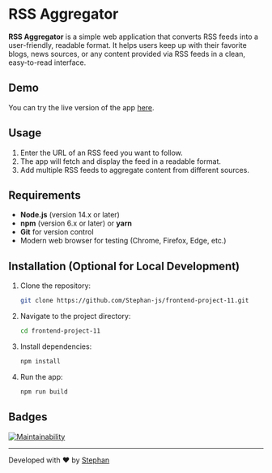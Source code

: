 # RSS Aggregator

**RSS Aggregator** is a simple web application that converts RSS feeds into a user-friendly, readable format. It helps users keep up with their favorite blogs, news sources, or any content provided via RSS feeds in a clean, easy-to-read interface.

## Demo

You can try the live version of the app [here](https://frontend-project-11-7r538zvox-rsss-projects.vercel.app/).

## Usage

1. Enter the URL of an RSS feed you want to follow.
2. The app will fetch and display the feed in a readable format.
3. Add multiple RSS feeds to aggregate content from different sources.

## Requirements

- **Node.js** (version 14.x or later)
- **npm** (version 6.x or later) or **yarn**
- **Git** for version control
- Modern web browser for testing (Chrome, Firefox, Edge, etc.)

## Installation (Optional for Local Development)

1. Clone the repository:
    ```bash
    git clone https://github.com/Stephan-js/frontend-project-11.git
    ```
2. Navigate to the project directory:
    ```bash
    cd frontend-project-11
    ```
3. Install dependencies:
    ```bash
    npm install
    ```
4. Run the app:
    ```bash
    npm run build
    ```

## Badges

[![Maintainability](https://api.codeclimate.com/v1/badges/c68d1f9fda767dbf3d35/maintainability)](https://codeclimate.com/github/Stepan19999993/frontend-project-11/maintainability)

---

Developed with ❤️ by [Stephan](https://github.com/Stephan-js)
